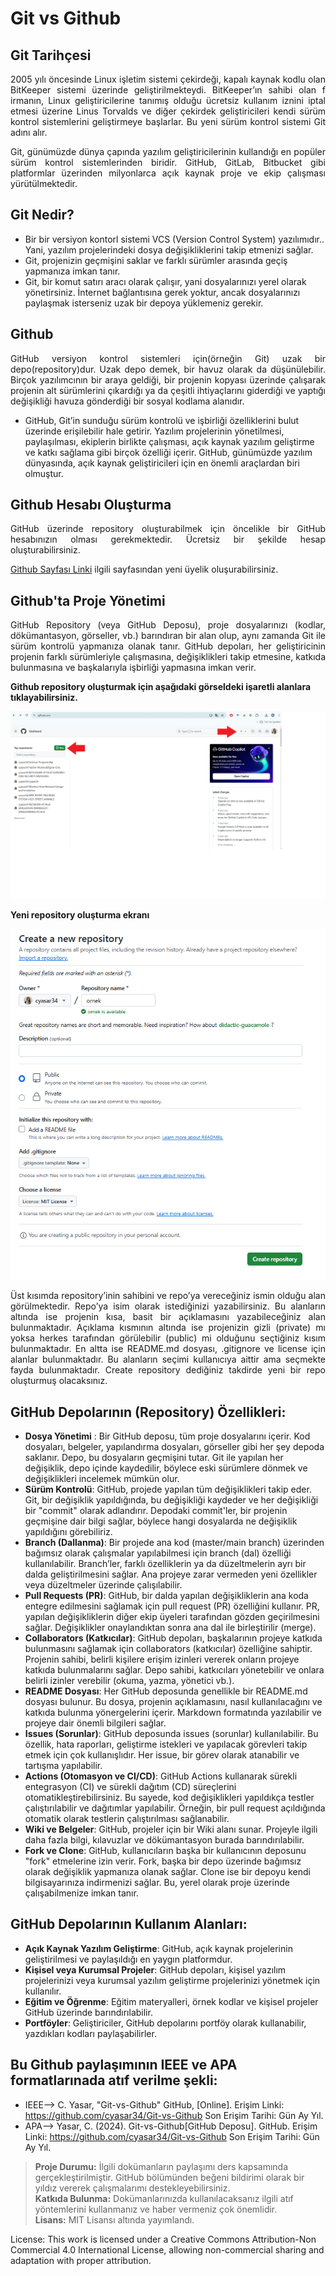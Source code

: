 # Git vs Github

## Git Tarihçesi
<p align="justify">2005 yılı öncesinde Linux işletim sistemi çekirdeği, kapalı kaynak kodlu olan BitKeeper sistemi üzerinde geliştirilmekteydi. BitKeeper’ın sahibi olan f irmanın, Linux geliştiricilerine tanımış olduğu ücretsiz kullanım iznini iptal etmesi üzerine Linus Torvalds ve diğer çekirdek geliştiricileri kendi sürüm kontrol sistemlerini geliştirmeye başlarlar. Bu yeni sürüm kontrol sistemi Git adını alır.</p>
<p align="justify">Git, günümüzde dünya çapında yazılım geliştiricilerinin kullandığı en popüler sürüm kontrol sistemlerinden biridir. GitHub, GitLab, Bitbucket gibi platformlar üzerinden milyonlarca açık kaynak proje ve ekip çalışması yürütülmektedir.</p>

## Git Nedir?
- Bir bir versiyon kontorl sistemi VCS (Version Control System) yazılımıdır.. Yani, yazılım projelerindeki dosya değişikliklerini takip etmenizi sağlar.
- Git, projenizin geçmişini saklar ve farklı sürümler arasında geçiş yapmanıza imkan tanır.
- Git, bir komut satırı aracı olarak çalışır, yani dosyalarınızı yerel olarak yönetirsiniz. İnternet bağlantısına gerek yoktur, ancak dosyalarınızı paylaşmak isterseniz uzak bir depoya yüklemeniz gerekir.

## Github 
<p align="justify">GitHub versiyon kontrol sistemleri için(örneğin Git) uzak bir depo(repository)dur. Uzak depo demek, bir havuz olarak da düşünülebilir. Birçok yazılımcının bir araya geldiği, bir projenin kopyası üzerinde çalışarak projenin alt sürümlerini çıkardığı ya da çeşitli ihtiyaçlarını giderdiği ve yaptığı değişikliği havuza gönderdiği bir sosyal kodlama alanıdır. </p>

- GitHub, Git’in sunduğu sürüm kontrolü ve işbirliği özelliklerini bulut üzerinde erişilebilir hale getirir. Yazılım projelerinin yönetilmesi, paylaşılması, ekiplerin birlikte çalışması, açık kaynak yazılım geliştirme ve katkı sağlama gibi birçok özelliği içerir. GitHub, günümüzde yazılım dünyasında, açık kaynak geliştiricileri için en önemli araçlardan biri olmuştur.
 
## Github Hesabı Oluşturma

<p align="justify">GitHub üzerinde repository oluşturabilmek için öncelikle bir GitHub hesabınızın olması gerekmektedir. Ücretsiz bir şekilde hesap oluşturabilirsiniz.</p>

[Github Sayfası Linki](https://github.com/) ilgili sayfasından yeni üyelik oluşurabilirsiniz.

## Github'ta Proje Yönetimi
<p align="justify"> GitHub Repository (veya GitHub Deposu), proje dosyalarınızı (kodlar, dökümantasyon, görseller, vb.) barındıran bir alan olup, aynı zamanda Git ile sürüm kontrolü yapmanıza olanak tanır. GitHub depoları, her geliştiricinin projenin farklı sürümleriyle çalışmasına, değişiklikleri takip etmesine, katkıda bulunmasına ve başkalarıyla işbirliği yapmasına imkan verir. </p>
<b>Github repository oluşturmak için aşağıdaki görseldeki işaretli alanlara tıklayabilirsiniz.</b>

![Repository](https://github.com/cyasar34/Git-vs-Github/blob/main/repository_olusturma.jpg)

<b> Yeni repository oluşturma ekranı</b>

![Repository](https://github.com/cyasar34/Git-vs-Github/blob/main/repository_kayit.jpg)

<p align="justify">Üst kısımda repository’inin sahibini ve repo’ya vereceğiniz ismin olduğu alan görülmektedir. Repo’ya isim olarak istediğinizi yazabilirsiniz. Bu alanların altında ise projenin kısa, basit bir açıklamasını yazabileceğiniz alan bulunmaktadır. Açıklama kısmının altında ise projenizin gizli (private) mı yoksa herkes tarafından görülebilir (public) mi olduğunu seçtiğiniz kısım bulunmaktadır. En altta ise README.md dosyası, .gitignore ve license için alanlar bulunmaktadır. Bu alanların seçimi kullanıcıya aittir ama seçmekte fayda bulunmaktadır. Create repository dediğiniz takdirde yeni bir repo oluşturmuş olacaksınız. 
</p>

## GitHub Depolarının (Repository) Özellikleri:
<p align="justify">
 
- **Dosya Yönetimi** : Bir GitHub deposu, tüm proje dosyalarını içerir. Kod dosyaları, belgeler, yapılandırma dosyaları, görseller gibi her şey depoda saklanır.
Depo, bu dosyaların geçmişini tutar. Git ile yapılan her değişiklik, depo içinde kaydedilir, böylece eski sürümlere dönmek ve değişiklikleri incelemek mümkün olur.
- **Sürüm Kontrolü**: GitHub, projede yapılan tüm değişiklikleri takip eder. Git, bir değişiklik yapıldığında, bu değişikliği kaydeder ve her değişikliği bir "commit" olarak adlandırır.
Depodaki commit'ler, bir projenin geçmişine dair bilgi sağlar, böylece hangi dosyalarda ne değişiklik yapıldığını görebiliriz.
- **Branch (Dallanma)**: Bir projede ana kod (master/main branch) üzerinden bağımsız olarak çalışmalar yapılabilmesi için branch (dal) özelliği kullanılabilir. Branch’ler, farklı özelliklerin ya da düzeltmelerin ayrı bir dalda geliştirilmesini sağlar. Ana projeye zarar vermeden yeni özellikler veya düzeltmeler üzerinde çalışılabilir.
- **Pull Requests (PR)**: GitHub, bir dalda yapılan değişikliklerin ana koda entegre edilmesini sağlamak için pull request (PR) özelliğini kullanır. PR, yapılan değişikliklerin diğer ekip üyeleri tarafından gözden geçirilmesini sağlar. Değişiklikler onaylandıktan sonra ana dal ile birleştirilir (merge).
- **Collaborators (Katkıcılar)**: GitHub depoları, başkalarının projeye katkıda bulunmasını sağlamak için collaborators (katkıcılar) özelliğine sahiptir. Projenin sahibi, belirli kişilere erişim izinleri vererek onların projeye katkıda bulunmalarını sağlar. Depo sahibi, katkıcıları yönetebilir ve onlara belirli izinler verebilir (okuma, yazma, yönetici vb.).
- **README Dosyası**: Her GitHub deposunda genellikle bir README.md dosyası bulunur. Bu dosya, projenin açıklamasını, nasıl kullanılacağını ve katkıda bulunma yönergelerini içerir.
Markdown formatında yazılabilir ve projeye dair önemli bilgileri sağlar.
- **Issues (Sorunlar)**: GitHub deposunda issues (sorunlar) kullanılabilir. Bu özellik, hata raporları, geliştirme istekleri ve yapılacak görevleri takip etmek için çok kullanışlıdır.
Her issue, bir görev olarak atanabilir ve tartışma yapılabilir.
- **Actions (Otomasyon ve CI/CD)**: GitHub Actions kullanarak sürekli entegrasyon (CI) ve sürekli dağıtım (CD) süreçlerini otomatikleştirebilirsiniz. Bu sayede, kod değişiklikleri yapıldıkça testler çalıştırılabilir ve dağıtımlar yapılabilir. Örneğin, bir pull request açıldığında otomatik olarak testlerin çalıştırılması sağlanabilir.
- **Wiki ve Belgeler**: GitHub, projeler için bir Wiki alanı sunar. Projeyle ilgili daha fazla bilgi, kılavuzlar ve dökümantasyon burada barındırılabilir.
- **Fork ve Clone**: GitHub, kullanıcıların başka bir kullanıcının deposunu "fork" etmelerine izin verir. Fork, başka bir depo üzerinde bağımsız olarak değişiklik yapmanıza olanak sağlar.
Clone ise bir depoyu kendi bilgisayarınıza indirmenizi sağlar. Bu, yerel olarak proje üzerinde çalışabilmenize imkan tanır.
</p>

## GitHub Depolarının Kullanım Alanları:
- **Açık Kaynak Yazılım Geliştirme**: GitHub, açık kaynak projelerinin geliştirilmesi ve paylaşıldığı en yaygın platformdur.
- **Kişisel veya Kurumsal Projeler**: GitHub depoları, kişisel yazılım projelerinizi veya kurumsal yazılım geliştirme projelerinizi yönetmek için kullanılır.
- **Eğitim ve Öğrenme**: Eğitim materyalleri, örnek kodlar ve kişisel projeler GitHub üzerinde barındırılabilir.
- **Portföyler**: Geliştiriciler, GitHub depolarını portföy olarak kullanabilir, yazdıkları kodları paylaşabilirler.

## Bu Github paylaşımının IEEE ve APA formatlarınada atıf verilme şekli:
- IEEE--> C. Yasar, "Git-vs-Github" GitHub, [Online]. Erişim Linki: https://github.com/cyasar34/Git-vs-Github Son Erişim Tarihi: Gün Ay Yıl.
- APA--> Yasar, C. (2024). Git-vs-Github[GitHub Deposu]. GitHub. Erişim Linki: https://github.com/cyasar34/Git-vs-Github Son Erişim Tarihi: Gün Ay Yıl.
  
> **Proje Durumu:** İlgili dokümanların paylaşımı ders kapsamında gerçekleştirilmiştir. GitHub bölümünden beğeni bildirimi olarak bir yıldız vererek çalışmalarımı destekleyebilirsiniz. <br>
> **Katkıda Bulunma:** Dokümanlarınızda kullanılacaksanız ilgili atıf yöntemlerini kullanmanız ve haber vermeniz çok önemlidir. <br>
> **Lisans:** MIT Lisansı altında yayımlandı.  

License:
This work is licensed under a Creative Commons Attribution-Non Commercial 4.0 International License, allowing non-commercial sharing and adaptation with proper attribution.

